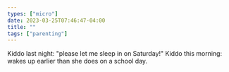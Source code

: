 ```yaml
---
types: ["micro"]
date: 2023-03-25T07:46:47-04:00
title: ""
tags: ["parenting"]
---
```

Kiddo last night: "please let me sleep in on Saturday!" Kiddo this morning: wakes up earlier than she does on a school day.
